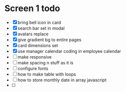 # Screen 1 todo
- [x]  bring bell icon in card
- [x] search bar set in modal
- [x] avatars replace
- [x] give gradient bg to entire pages
- [x] card dimensions set
- [x] use manager calendar coding in employee calendar
- [ ] make responsive
- [ ] make spacing n stuff as it is
- [ ] configure fonts
- [ ] how to make table with loops
- [ ] how to store monthly date in array javascript
- [ ]